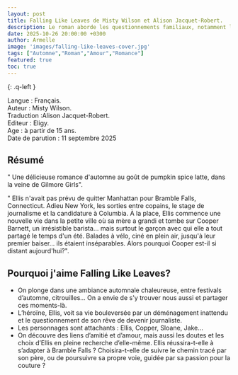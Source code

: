 ```yaml
---
layout: post
title: Falling Like Leaves de Misty Wilson et Alison Jacquet-Robert.
description: Le roman aborde les questionnements familiaux, notamment les décisions difficiles prises par ses parents, les conséquences du déménagement sur leur équilibre, mais aussi les doutes d’Ellis face à son avenir professionnel et sa première histoire d’amour.
date: 2025-10-26 20:00:00 +0300
author: Armelle
image: 'images/falling-like-leaves-cover.jpg'
tags: ["Automne","Roman","Amour","Romance"]
featured: true
toc: true
---
```


{: .q-left }

Langue : Français.  
Auteur : Misty Wilson.   
Traduction :Alison Jacquet-Robert.                     
Editeur : Eligy.              
Age : à partir de 15 ans.                            
Date de parution : 11 septembre 2025        

## Résumé

" Une délicieuse romance d'automne au goût de pumpkin spice latte, dans la veine de Gilmore Girls".

" Ellis n'avait pas prévu de quitter Manhattan pour Bramble Falls, Connecticut. Adieu New York, les sorties entre copains, le stage de journalisme et la candidature à Columbia. À la place, Ellis commence une nouvelle vie dans la petite ville où sa mère a grandi et tombe sur Cooper Barnett, un irrésistible barista... mais surtout le garçon avec qui elle a tout partagé le temps d'un été. Balades à vélo, ciné en plein air, jusqu'à leur premier baiser... ils étaient inséparables. Alors pourquoi Cooper est-il si distant aujourd'hui?".

## Pourquoi j'aime Falling Like Leaves?

- On plonge dans une ambiance automnale chaleureuse, entre festivals d’automne, citrouilles... On a envie de s'y trouver nous aussi et partager ces moments-là.
- L’héroïne, Ellis, voit sa vie bouleversée par un déménagement inattendu et le questionnement de son rêve de devenir journaliste.
- Les personnages sont attachants : Ellis, Copper, Sloane, Jake… 
- On découvre des liens d’amitié et d’amour, mais aussi les doutes et les choix d’Ellis en pleine recherche d’elle-même. Ellis réussira-t-elle à s’adapter à Bramble Falls ?
Choisira-t-elle de suivre le chemin tracé par son père, ou de poursuivre sa propre voie, guidée par sa passion pour la couture ?


